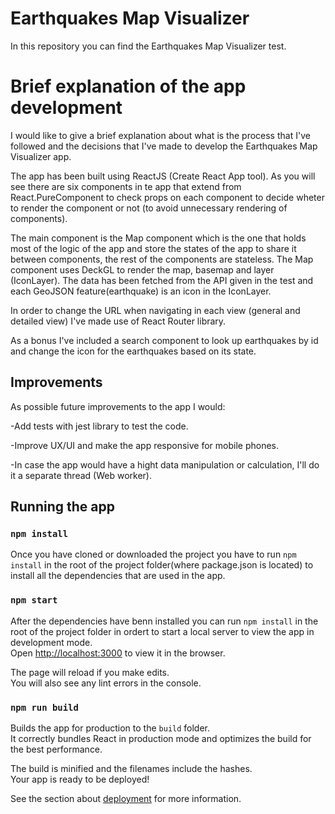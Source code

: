 # Earthquakes Map Visualizer

In this repository you can find the Earthquakes Map Visualizer test.

# Brief explanation of the app development

I would like to give a brief explanation about what is the process that I've followed and the decisions that I've made to develop the Earthquakes Map Visualizer app.

The app has been built using ReactJS (Create React App tool). As you will see there are six components in te app that extend from React.PureComponent to check props on each component to decide wheter to render the component or not (to avoid unnecessary rendering of components). 


The main component is the Map component which is the one that holds most of the logic of the app and store the states of the app to share it between components, the rest of the components are stateless. The Map component uses DeckGL to render the map, basemap and layer (IconLayer). The data has been fetched from the API given in the test and each GeoJSON feature(earthquake) is an icon in the IconLayer.

In order to change the URL when navigating in each view (general and detailed view) I've made use of React Router library.

As a bonus I've included a search component to look up earthquakes by id and change the icon for the earthquakes based on its state.


## Improvements

As possible future improvements to the app I would:


-Add tests with jest library to test the code.

-Improve UX/UI and make the app responsive for mobile phones.

-In case the app would have a hight data manipulation or calculation, I'll do it a separate thread (Web worker).


## Running the app

### `npm install`

Once you have cloned or downloaded the project you have to run `npm install` in the root of the project folder(where package.json is located) to install all the dependencies that are used in the app. 


### `npm start`

After the dependencies have benn installed you can run `npm install` in the root of the project folder in ordert to start a local server to view the app in development mode.\
Open [http://localhost:3000](http://localhost:3000) to view it in the browser.

The page will reload if you make edits.\
You will also see any lint errors in the console.

### `npm run build`

Builds the app for production to the `build` folder.\
It correctly bundles React in production mode and optimizes the build for the best performance.

The build is minified and the filenames include the hashes.\
Your app is ready to be deployed!

See the section about [deployment](https://facebook.github.io/create-react-app/docs/deployment) for more information.
